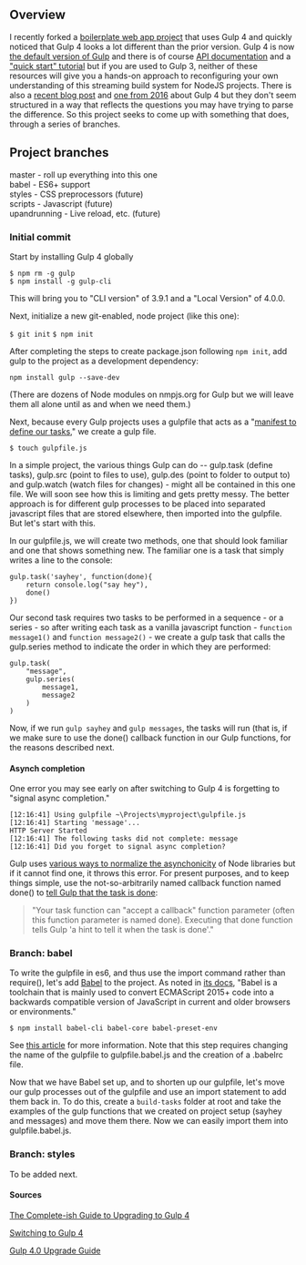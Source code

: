 
## Overview

I recently forked a [boilerplate web app project](https://github.com/jh3y/gulp-boilerplate) that uses Gulp 4 and quickly noticed that Gulp 4 looks a lot different than the prior version. Gulp 4 is now [the default version of Gulp](https://medium.com/gulpjs/version-4-now-default-92c6cd4beb45) and there is of course [API documentation](https://gulpjs.com/docs/en/api/concepts) and a ["quick start" tutorial](https://gulpjs.com/docs/en/getting-started/quick-start) but if you are used to Gulp 3, neither of these resources will give you a hands-on approach to reconfiguring your own understanding of this streaming build system for NodeJS projects.  There is also a [recent blog post](https://www.webstoemp.com/blog/switching-to-gulp4/) and [one from 2016]((https://www.joezimjs.com/javascript/complete-guide-upgrading-gulp-4/)) about Gulp 4 but they don't seem structured in a way that reflects the questions you may have trying to parse the difference. So this project seeks to come up with something that does, through a series of branches.

## Project branches

master - roll up everything into this one  
babel - ES6+ support  
styles - CSS preprocessors (future)  
scripts - Javascript (future)  
upandrunning - Live reload, etc. (future) 

### Initial commit

Start by installing Gulp 4 globally

```
$ npm rm -g gulp
$ npm install -g gulp-cli
```

This will bring you to "CLI version" of 3.9.1 and a "Local Version" of 4.0.0.

Next, initialize a new git-enabled, node project (like this one):

`$ git init`
`$ npm init`

After completing the steps to create package.json following `npm init`, add gulp to the project as a development dependency:

`npm install gulp --save-dev`

(There are dozens of Node modules on nmpjs.org for Gulp but we will leave them all alone until as and when we need them.)

Next, because every Gulp projects uses a gulpfile that acts as a "[manifest to define our tasks](http://brandonclapp.com/what-is-gulp-js-and-why-use-it/)," we create a gulp file.

`$ touch gulpfile.js`

In a simple project, the various things Gulp can do -- gulp.task (define tasks), gulp.src (point to files to use), gulp.des (point to folder to output to) and gulp.watch (watch files for changes) - might all be contained in this one file. We will soon see how this is limiting and gets pretty messy. The better approach is for different gulp processes to be placed into separated javascript files that are stored elsewhere, then imported into the gulpfile. But let's start with this.

In our gulpfile.js, we will create two methods, one that should look familiar and one that shows something new. The familiar one is a task that simply writes a line to the console:

```
gulp.task('sayhey', function(done){
    return console.log("say hey"),
    done()
})
```

Our second task requires two tasks to be performed in a sequence - or a series - so after writing each task as a vanilla javascript function - `function message1()` and `function message2()` - we create a gulp task that calls the gulp.series method to indicate the order in which they are performed:

```
gulp.task(
    "message",
    gulp.series(
        message1,
        message2
    )
)
```

Now, if we run `gulp sayhey` and `gulp messages`, the tasks will run (that is, if we make sure to use the done() callback function in our Gulp functions, for the reasons described next.

#### Asynch completion

One error you may see early on after switching to Gulp 4 is forgetting to "signal async completion."

```
[12:16:41] Using gulpfile ~\Projects\myproject\gulpfile.js
[12:16:41] Starting 'message'...
HTTP Server Started
[12:16:41] The following tasks did not complete: message
[12:16:41] Did you forget to signal async completion?
```

Gulp uses [various ways to normalize the asynchonicity](https://gulpjs.com/docs/en/getting-started/async-completion) of Node libraries but if it cannot find one, it throws this error. For present purposes, and to keep things simple, use the not-so-arbitrarily named callback function named done() to [tell Gulp that the task is done](https://stackoverflow.com/questions/29694425/what-does-gulp-done-method-do):

> "Your task function can "accept a callback" function parameter (often this function parameter is named done). Executing that done function tells Gulp 'a hint to tell it when the task is done'."

### Branch: babel

To write the gulpfile in es6, and thus use the import command rather than require(), let's add [Babel](https://babeljs.io) to the project. As noted in [its docs](https://babeljs.io/docs/en/), "Babel is a toolchain that is mainly used to convert ECMAScript 2015+ code into a backwards compatible version of JavaScript in current and older browsers or environments." 

`$ npm install babel-cli babel-core babel-preset-env`

See [this article](https://stackoverflow.com/questions/31444350/is-it-possible-write-a-gulpfile-in-es6) for more information. Note that this step requires changing the name of the gulpfile to gulpfile.babel.js and the creation of a .babelrc file.

Now that we have Babel set up, and to shorten up our gulpfile, let's move our gulp processes out of the gulpfile and use an import statement to add them back in. To do this, create a `build-tasks` folder at root and take the examples of the gulp functions that we created on project setup (sayhey and messages) and move them there. Now we can easily import them into gulpfile.babel.js.

### Branch: styles

To be added next.

#### Sources

[The Complete-ish Guide to Upgrading to Gulp 4](https://www.joezimjs.com/javascript/complete-guide-upgrading-gulp-4/)

[Switching to Gulp 4](https://www.webstoemp.com/blog/switching-to-gulp4/)

[Gulp 4.0 Upgrade Guide](https://zzz.buzz/2016/11/19/gulp-4-0-upgrade-guide/)